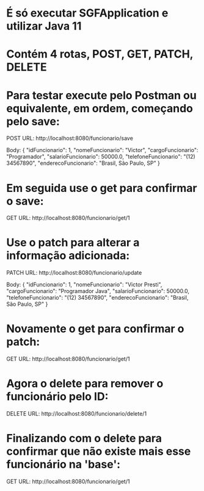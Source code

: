 # É só executar SGFApplication e utilizar Java 11

# Contém 4 rotas, POST, GET, PATCH, DELETE
# Para testar execute pelo Postman ou equivalente, em ordem, começando pelo save:

POST
URL: http://localhost:8080/funcionario/save

Body:
{
  "idFuncionario": 1,
  "nomeFuncionario": "Victor",
  "cargoFuncionario": "Programador",
  "salarioFuncionario": 50000.0,
  "telefoneFuncionario": "(12) 34567890",
  "enderecoFuncionario": "Brasil, São Paulo, SP"
}

# Em seguida use o get para confirmar o save:

GET
URL: http://localhost:8080/funcionario/get/1

# Use o patch para alterar a informação adicionada:

PATCH
URL: http://localhost:8080/funcionario/update

Body:
{
  "idFuncionario": 1,
  "nomeFuncionario": "Victor Presti",
  "cargoFuncionario": "Programador Java",
  "salarioFuncionario": 50000.0,
  "telefoneFuncionario": "(12) 34567890",
  "enderecoFuncionario": "Brasil, São Paulo, SP"
}

# Novamente o get para confirmar o patch:

GET
URL: http://localhost:8080/funcionario/get/1

# Agora o delete para remover o funcionário pelo ID:

DELETE
URL: http://localhost:8080/funcionario/delete/1


# Finalizando com o delete para confirmar que não existe mais esse funcionário na 'base':

GET
URL: http://localhost:8080/funcionario/get/1


